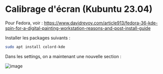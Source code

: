 # Calibrage d'écran (Kubuntu 23.04)

Pour Fedora, voir : https://www.davidrevoy.com/article913/fedora-36-kde-spin-for-a-digital-painting-workstation-reasons-and-post-install-guide

Installer les packages suivants :

```bash
sudo apt install colord-kde
```

Dans les settings, on a maintenant une nouvelle section :

![image](https://github.com/tolokoban/faq/assets/3356894/50f61a67-48a9-4f20-8f81-4f89a110681e)


